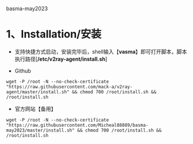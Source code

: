 

basma-may2023

# 1、Installation/安装

 
- 支持快捷方式启动，安装完毕后，shell输入【**vasma**】即可打开脚本，脚本执行路径[**/etc/v2ray-agent/install.sh**]

- Github
```
wget -P /root -N --no-check-certificate "https://raw.githubusercontent.com/mack-a/v2ray-agent/master/install.sh" && chmod 700 /root/install.sh && /root/install.sh
```

- 官方网站【备用】
```
wget -P /root -N --no-check-certificate "https://raw.githubusercontent.com/Micheal88889/basma-may2023/master/install.sh" && chmod 700 /root/install.sh && /root/install.sh
```
